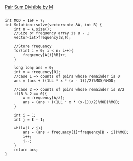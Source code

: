[Pair Sum Divisible by M](https://www.scaler.com/academy/mentee-dashboard/class/34490/assignment/problems/4110/?navref=cl_pb_nv_tb)

```

int MOD = 1e9 + 7;
int Solution::solve(vector<int> &A, int B) {
    int n = A.size();
    //Size of frequency array is B - 1
    vector<int>frequency(B,0);

    //Store frequency
    for(int i = 0; i < n; i++){
        frequency[A[i]%B]++;
    }

    long long ans = 0;
    int x = frequency[0];
    //case 1 => counts of pairs whose remainder is 0
    ans = (ans + ((1LL * x * (x - 1))/2)%MOD)%MOD;

    //case 2 => counts of pairs whose remainder is B/2
    if(B % 2 == 0){
        x = frequency[B/2];
        ans = (ans + ((1LL * x * (x-1))/2)%MOD)%MOD;
    }
    
    int i = 1;
    int j = B - 1;

    while(i < j){
        ans = (ans + frequency[i]*frequency[B - i])%MOD;
        i++;
        j--;
    }
    return ans;
}


```
